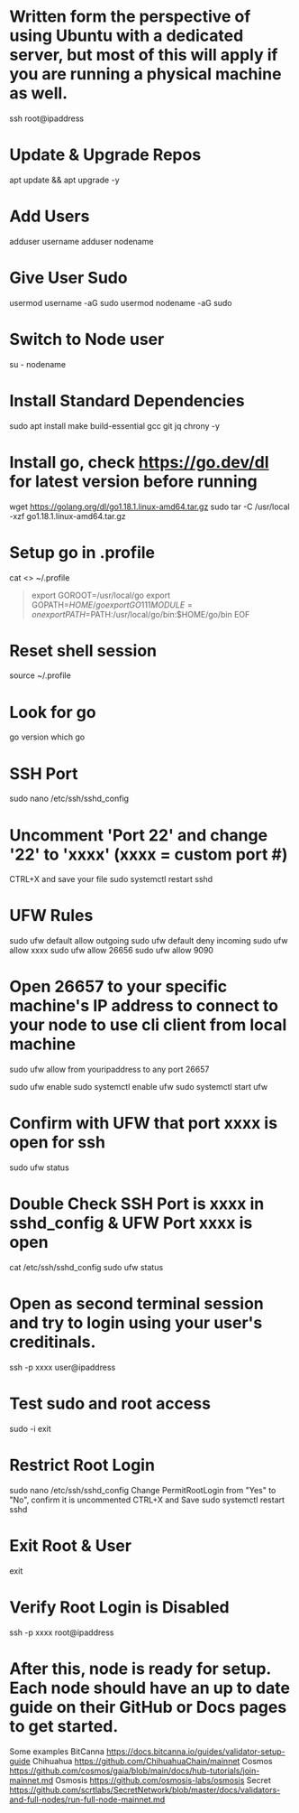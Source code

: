 # Written form the perspective of using Ubuntu with a dedicated server, but most of this will apply if you are running a physical machine as well.
ssh root@ipaddress

# Update & Upgrade Repos
apt update && apt upgrade -y

# Add Users
adduser username
adduser nodename

# Give User Sudo
usermod username -aG sudo
usermod nodename -aG sudo

# Switch to Node user
su - nodename

# Install Standard Dependencies
sudo apt install make build-essential gcc git jq chrony -y

# Install go, check https://go.dev/dl for latest version before running
wget https://golang.org/dl/go1.18.1.linux-amd64.tar.gz
sudo tar -C /usr/local -xzf go1.18.1.linux-amd64.tar.gz

# Setup go in .profile
cat <<EOF >> ~/.profile
 > export GOROOT=/usr/local/go
 > export GOPATH=$HOME/go
 > export GO111MODULE=on
 > export PATH=$PATH:/usr/local/go/bin:$HOME/go/bin
 > EOF

# Reset shell session
source ~/.profile

# Look for go
go version
which go

# SSH Port
sudo nano /etc/ssh/sshd_config

# Uncomment 'Port 22' and change '22' to 'xxxx' (xxxx = custom port #)
CTRL+X and save your file
sudo systemctl restart sshd

# UFW Rules
sudo ufw default allow outgoing
sudo ufw default deny incoming
sudo ufw allow xxxx
sudo ufw allow 26656
sudo ufw allow 9090

# Open 26657 to your specific machine's IP address to connect to your node to use cli client from local machine
sudo ufw allow from youripaddress to any port 26657

sudo ufw enable
sudo systemctl enable ufw
sudo systemctl start ufw

# Confirm with UFW that port xxxx is open for ssh
sudo ufw status

# Double Check SSH Port is xxxx in sshd_config & UFW Port xxxx is open
cat /etc/ssh/sshd_config
sudo ufw status

# Open as second terminal session and try to login using your user's creditinals.
ssh -p xxxx user@ipaddress

# Test sudo and root access
sudo -i
exit

# Restrict Root Login
sudo nano /etc/ssh/sshd_config
Change PermitRootLogin from "Yes" to "No", confirm it is uncommented
CTRL+X and Save
sudo systemctl restart sshd

# Exit Root & User
exit

# Verify Root Login is Disabled
ssh -p xxxx root@ipaddress

# After this, node is ready for setup. Each node should have an up to date guide on their GitHub or Docs pages to get started.

Some examples
BitCanna https://docs.bitcanna.io/guides/validator-setup-guide
Chihuahua https://github.com/ChihuahuaChain/mainnet
Cosmos https://github.com/cosmos/gaia/blob/main/docs/hub-tutorials/join-mainnet.md
Osmosis https://github.com/osmosis-labs/osmosis
Secret https://github.com/scrtlabs/SecretNetwork/blob/master/docs/validators-and-full-nodes/run-full-node-mainnet.md

